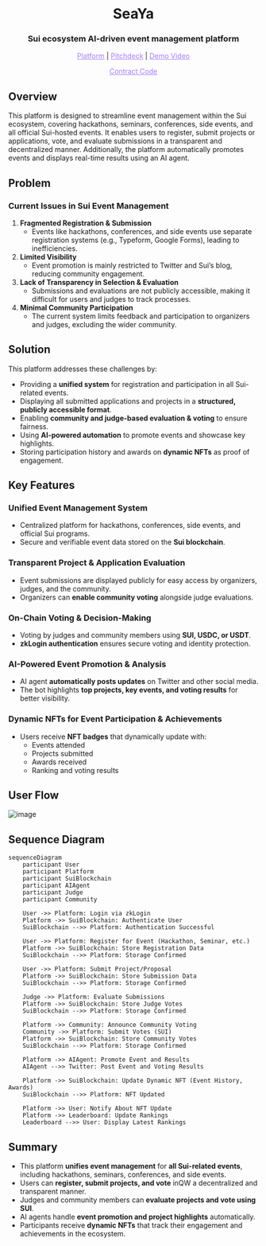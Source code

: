 <h1 align="center">SeaYa</h1>
<h3 align="center">Sui ecosystem AI-driven event management platform</h3>

<p align="center">
  <a href="https://sea-ya-bice.vercel.app/" style="color: #a77dff">Platform</a> | <a href="https://www.figma.com/deck/6ADbrcMeqD3Tlj5VkoL6F6" style="color: #a77dff">Pitchdeck</a> | <a href="https://youtu.be/YeA-pflC0Tk" style="color: #a77dff">Demo Video</a>
</p>

<p align="center">
  <a href="https://testnet.suivision.xyz/package/0x0f1687602f8954995944bce0abd292d43181034bec8bc47e8084e9487d624ad1?tab=Code" style="color: #a77dff">Contract Code</a>
</p>


## Overview

This platform is designed to streamline event management within the Sui ecosystem, covering hackathons, seminars, conferences, side events, and all official Sui-hosted events. It enables users to register, submit projects or applications, vote, and evaluate submissions in a transparent and decentralized manner. Additionally, the platform automatically promotes events and displays real-time results using an AI agent.

## Problem

### Current Issues in Sui Event Management

1. **Fragmented Registration & Submission**
    - Events like hackathons, conferences, and side events use separate registration systems (e.g., Typeform, Google Forms), leading to inefficiencies.
2. **Limited Visibility**
    - Event promotion is mainly restricted to Twitter and Sui’s blog, reducing community engagement.
3. **Lack of Transparency in Selection & Evaluation**
    - Submissions and evaluations are not publicly accessible, making it difficult for users and judges to track processes.
4. **Minimal Community Participation**
    - The current system limits feedback and participation to organizers and judges, excluding the wider community.

## Solution

This platform addresses these challenges by:

- Providing a **unified system** for registration and participation in all Sui-related events.
- Displaying all submitted applications and projects in a **structured, publicly accessible format**.
- Enabling **community and judge-based evaluation & voting** to ensure fairness.
- Using **AI-powered automation** to promote events and showcase key highlights.
- Storing participation history and awards on **dynamic NFTs** as proof of engagement.

## Key Features

### Unified Event Management System
- Centralized platform for hackathons, conferences, side events, and official Sui programs.
- Secure and verifiable event data stored on the **Sui blockchain**.

### Transparent Project & Application Evaluation
- Event submissions are displayed publicly for easy access by organizers, judges, and the community.
- Organizers can **enable community voting** alongside judge evaluations.

### On-Chain Voting & Decision-Making
- Voting by judges and community members using **SUI, USDC, or USDT**.
- **zkLogin authentication** ensures secure voting and identity protection.

### AI-Powered Event Promotion & Analysis
- AI agent **automatically posts updates** on Twitter and other social media.
- The bot highlights **top projects, key events, and voting results** for better visibility.

### Dynamic NFTs for Event Participation & Achievements
- Users receive **NFT badges** that dynamically update with:
    - Events attended
    - Projects submitted
    - Awards received
    - Ranking and voting results

## User Flow

![image](https://github.com/user-attachments/assets/33bf7582-fbaa-4c15-a222-c628ae746d1b)

## Sequence Diagram

```mermaid
sequenceDiagram
    participant User
    participant Platform
    participant SuiBlockchain
    participant AIAgent
    participant Judge
    participant Community

    User ->> Platform: Login via zkLogin
    Platform ->> SuiBlockchain: Authenticate User
    SuiBlockchain -->> Platform: Authentication Successful

    User ->> Platform: Register for Event (Hackathon, Seminar, etc.)
    Platform ->> SuiBlockchain: Store Registration Data
    SuiBlockchain -->> Platform: Storage Confirmed

    User ->> Platform: Submit Project/Proposal
    Platform ->> SuiBlockchain: Store Submission Data
    SuiBlockchain -->> Platform: Storage Confirmed

    Judge ->> Platform: Evaluate Submissions
    Platform ->> SuiBlockchain: Store Judge Votes
    SuiBlockchain -->> Platform: Storage Confirmed

    Platform ->> Community: Announce Community Voting
    Community ->> Platform: Submit Votes (SUI)
    Platform ->> SuiBlockchain: Store Community Votes
    SuiBlockchain -->> Platform: Storage Confirmed

    Platform ->> AIAgent: Promote Event and Results
    AIAgent -->> Twitter: Post Event and Voting Results

    Platform ->> SuiBlockchain: Update Dynamic NFT (Event History, Awards)
    SuiBlockchain -->> Platform: NFT Updated

    Platform ->> User: Notify About NFT Update
    Platform ->> Leaderboard: Update Rankings
    Leaderboard -->> User: Display Latest Rankings

```

## Summary

- This platform **unifies event management** for **all Sui-related events**, including hackathons, seminars, conferences, and side events.
- Users can **register, submit projects, and vote** inQW a decentralized and transparent manner.
- Judges and community members can **evaluate projects and vote using SUI**.
- AI agents handle **event promotion and project highlights** automatically.
- Participants receive **dynamic NFTs** that track their engagement and achievements in the ecosystem.
